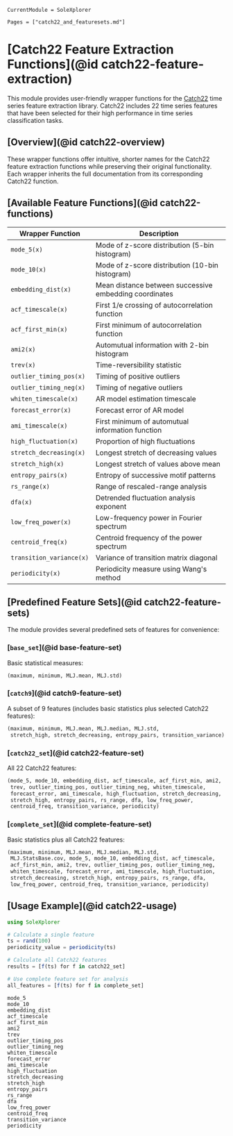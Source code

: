 ```@meta
CurrentModule = SoleXplorer
```
```@contents
Pages = ["catch22_and_featuresets.md"]
```

# [Catch22 Feature Extraction Functions](@id catch22-feature-extraction)

This module provides user-friendly wrapper functions for the [Catch22](https://github.com/chlubba/catch22) time series feature extraction library. Catch22 includes 22 time series features that have been selected for their high performance in time series classification tasks.

## [Overview](@id catch22-overview)

These wrapper functions offer intuitive, shorter names for the Catch22 feature extraction functions while preserving their original functionality. Each wrapper inherits the full documentation from its corresponding Catch22 function.

## [Available Feature Functions](@id catch22-functions)

| Wrapper Function | Description |
|------------------|-------------|
| `mode_5(x)` | Mode of z-score distribution (5-bin histogram) |
| `mode_10(x)` | Mode of z-score distribution (10-bin histogram) |
| `embedding_dist(x)` | Mean distance between successive embedding coordinates |
| `acf_timescale(x)` | First 1/e crossing of autocorrelation function |
| `acf_first_min(x)` | First minimum of autocorrelation function |
| `ami2(x)` | Automutual information with 2-bin histogram |
| `trev(x)` | Time-reversibility statistic |
| `outlier_timing_pos(x)` | Timing of positive outliers |
| `outlier_timing_neg(x)` | Timing of negative outliers |
| `whiten_timescale(x)` | AR model estimation timescale |
| `forecast_error(x)` | Forecast error of AR model |
| `ami_timescale(x)` | First minimum of automutual information function |
| `high_fluctuation(x)` | Proportion of high fluctuations |
| `stretch_decreasing(x)` | Longest stretch of decreasing values |
| `stretch_high(x)` | Longest stretch of values above mean |
| `entropy_pairs(x)` | Entropy of successive motif patterns |
| `rs_range(x)` | Range of rescaled-range analysis |
| `dfa(x)` | Detrended fluctuation analysis exponent |
| `low_freq_power(x)` | Low-frequency power in Fourier spectrum |
| `centroid_freq(x)` | Centroid frequency of the power spectrum |
| `transition_variance(x)` | Variance of transition matrix diagonal |
| `periodicity(x)` | Periodicity measure using Wang's method |

## [Predefined Feature Sets](@id catch22-feature-sets)

The module provides several predefined sets of features for convenience:

### [`base_set`](@id base-feature-set)
Basic statistical measures:
```julia
(maximum, minimum, MLJ.mean, MLJ.std)
```

### [`catch9`](@id catch9-feature-set)
A subset of 9 features (includes basic statistics plus selected Catch22 features):
```julia
(maximum, minimum, MLJ.mean, MLJ.median, MLJ.std,
 stretch_high, stretch_decreasing, entropy_pairs, transition_variance)
```

### [`catch22_set`](@id catch22-feature-set)
All 22 Catch22 features:
```julia
(mode_5, mode_10, embedding_dist, acf_timescale, acf_first_min, ami2,
 trev, outlier_timing_pos, outlier_timing_neg, whiten_timescale, 
 forecast_error, ami_timescale, high_fluctuation, stretch_decreasing,
 stretch_high, entropy_pairs, rs_range, dfa, low_freq_power, 
 centroid_freq, transition_variance, periodicity)
```

### [`complete_set`](@id complete-feature-set)
Basic statistics plus all Catch22 features:
```julia
(maximum, minimum, MLJ.mean, MLJ.median, MLJ.std,
 MLJ.StatsBase.cov, mode_5, mode_10, embedding_dist, acf_timescale,
 acf_first_min, ami2, trev, outlier_timing_pos, outlier_timing_neg,
 whiten_timescale, forecast_error, ami_timescale, high_fluctuation,
 stretch_decreasing, stretch_high, entropy_pairs, rs_range, dfa,
 low_freq_power, centroid_freq, transition_variance, periodicity)
```

## [Usage Example](@id catch22-usage)

```julia
using SoleXplorer

# Calculate a single feature
ts = rand(100)
periodicity_value = periodicity(ts)

# Calculate all Catch22 features
results = [f(ts) for f in catch22_set]

# Use complete feature set for analysis
all_features = [f(ts) for f in complete_set]
```

```@docs
mode_5
mode_10
embedding_dist
acf_timescale
acf_first_min
ami2
trev
outlier_timing_pos
outlier_timing_neg
whiten_timescale
forecast_error
ami_timescale
high_fluctuation
stretch_decreasing
stretch_high
entropy_pairs
rs_range
dfa
low_freq_power
centroid_freq
transition_variance
periodicity
```